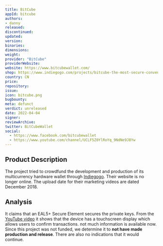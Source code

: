 ```yaml
---
title: BitCube
appId: bitcube
authors:
- danny
released: 
discontinued: 
updated: 
version: 
binaries: 
dimensions: 
weight: 
provider: "BitCube"
providerWebsite: 
website: https://www.bitcubewallet.com/
shop: https://www.indiegogo.com/projects/bitcube-the-most-secure-convenient-bitcoin-wallet/coming_soon
country: CN
price: 
repository: 
issue: 
icon: bitcube.png
bugbounty: 
meta: defunct
verdict: unreleased
date: 2022-04-04
signer: 
reviewArchive: 
twitter: BitCubeWallet
social:
  - https://www.facebook.com/bitcubewallet
  - https://www.youtube.com/channel/UCLF5Z0YlRoYq_9NdNe9J8Yw
---
```


## Product Description 

The project tried to crowdfund the development and production of its multicurrency hardware wallet through [Indiegogo](https://www.indiegogo.com/projects/bitcube-the-most-secure-convenient-bitcoin-wallet/coming_soon). Their website is no longer online. The upload date for their marketing videos are dated December 2018. 

## Analysis

It claims that an EAL5+ Secure Element secures the private keys. From the [YouTube video](https://www.youtube.com/watch?v=9-tcRilfKXs) it shows that the device has a touchscreen display which allows users to confirm transactions. not much information is available now. Since this project was not funded, we determine it to **not have made production and release**. There are also no indications that it would continue.  
